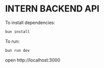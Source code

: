 # INTERN BACKEND API

To install dependencies:
```sh
bun install
```

To run:
```sh
bun run dev
```

open http://localhost:3000
